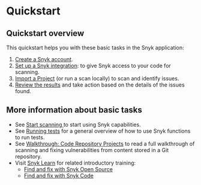 # Quickstart

## Quickstart overview

This quickstart helps you with these basic tasks in the Snyk application:

1. [Create a Snyk account](create-or-log-in-to-a-snyk-account.md).
2. [Set up a Snyk integration](set-up-an-integration.md): to give Snyk access to your code for scanning.
3. [Import a Project](import-a-project.md) (or run a scan locally) to scan and identify issues.
4. [Review the results](view-snyk-scan-results.md) and take action based on the details of the issues found.

## More information about basic tasks

* See [Start scanning ](../../scan-with-snyk/start-scanning-using-the-cli-web-ui-or-api.md)to start using Snyk capabilities.
* See [Running tests](../../scan-with-snyk/working-with-snyk-in-your-environment/running-scans.md) for a general overview of how to use Snyk functions to run tests.
* See [Walkthrough: Code Repository Projects](../../implement-snyk/walkthrough-code-repository-projects/) to read a full walkthrough of scanning and fixing vulnerabilities from content stored in a Git repository.
* Visit [Snyk Learn](https://learn.snyk.io/catalog/product-training/) for related introductory training:
  * [Find and fix with Snyk Open Source](https://learn.snyk.io/catalog/product-training/?type=product-training\&format=learning\_path)
  * [Find and fix with Snyk Code](https://learn.snyk.io/catalog/product-training/?type=product-training\&format=learning\_path)
